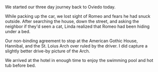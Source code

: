 We started our three day journey back to Oviedo today. 

While packing up the car, we lost sight of Romeo and fears he had snuck outside.  After searching the house, down the street, and asking the neighbor if they'd seen a cat, Linda realized that Romeo had been hiding under a bed.  


Our non-binding agreement to stop at the American Gothic House, Hannibal, and the St. Loius Arch over ruled by the driver. I did capture a slightly better drive-by picture of the Arch.  

We arrived at the hotel in enough time to enjoy the swimming pool and hot tub before bed. 


